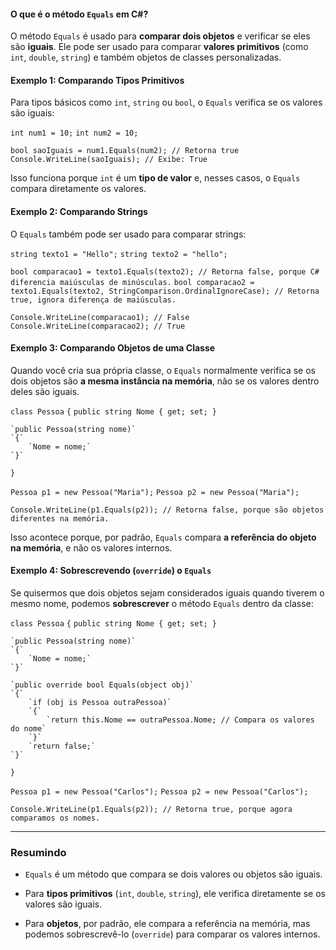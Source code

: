#### **O que é o método `Equals` em C#?**

O método `Equals` é usado para **comparar dois objetos** e verificar se eles são **iguais**. Ele pode ser usado para comparar **valores primitivos** (como `int`, `double`, `string`) e também objetos de classes personalizadas.

#### **Exemplo 1: Comparando Tipos Primitivos**

Para tipos básicos como `int`, `string` ou `bool`, o `Equals` verifica se os valores são iguais:

`int num1 = 10;`
`int num2 = 10;`

`bool saoIguais = num1.Equals(num2); // Retorna true`
`Console.WriteLine(saoIguais); // Exibe: True`

Isso funciona porque `int` é um **tipo de valor** e, nesses casos, o `Equals` compara diretamente os valores.

#### **Exemplo 2: Comparando Strings**

O `Equals` também pode ser usado para comparar strings:

`string texto1 = "Hello";`
`string texto2 = "hello";`

`bool comparacao1 = texto1.Equals(texto2); // Retorna false, porque C# diferencia maiúsculas de minúsculas.`
`bool comparacao2 = texto1.Equals(texto2, StringComparison.OrdinalIgnoreCase); // Retorna true, ignora diferença de maiúsculas.`

`Console.WriteLine(comparacao1); // False`
`Console.WriteLine(comparacao2); // True`

#### **Exemplo 3: Comparando Objetos de uma Classe**

Quando você cria sua própria classe, o `Equals` normalmente verifica se os dois objetos são **a mesma instância na memória**, não se os valores dentro deles são iguais.

`class Pessoa`
`{`
    `public string Nome { get; set; }`

    `public Pessoa(string nome)`
    `{`
        `Nome = nome;`
    `}`
`}`

`Pessoa p1 = new Pessoa("Maria");`
`Pessoa p2 = new Pessoa("Maria");`

`Console.WriteLine(p1.Equals(p2)); // Retorna false, porque são objetos diferentes na memória.`

Isso acontece porque, por padrão, `Equals` compara **a referência do objeto na memória**, e não os valores internos.

#### **Exemplo 4: Sobrescrevendo (`override`) o `Equals`**

Se quisermos que dois objetos sejam considerados iguais quando tiverem o mesmo nome, podemos **sobrescrever** o método `Equals` dentro da classe:

`class Pessoa`
`{`
    `public string Nome { get; set; }`

    `public Pessoa(string nome)`
    `{`
        `Nome = nome;`
    `}`

    `public override bool Equals(object obj)`
    `{`
        `if (obj is Pessoa outraPessoa)`
        `{`
            `return this.Nome == outraPessoa.Nome; // Compara os valores do nome`
        `}`
        `return false;`
    `}`
`}`

`Pessoa p1 = new Pessoa("Carlos");`
`Pessoa p2 = new Pessoa("Carlos");`

`Console.WriteLine(p1.Equals(p2)); // Retorna true, porque agora comparamos os nomes.`

---
### **Resumindo**

- `Equals` é um método que compara se dois valores ou objetos são iguais.
    
- Para **tipos primitivos** (`int`, `double`, `string`), ele verifica diretamente se os valores são iguais.
    
- Para **objetos**, por padrão, ele compara a referência na memória, mas podemos sobrescrevê-lo (`override`) para comparar os valores internos.